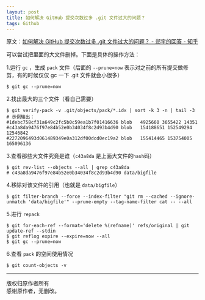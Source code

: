 ```yaml
---
layout: post
title: 如何解决 GitHub 提交次数过多 .git 文件过大的问题？
tags: Github
---
```


原文：[如何解决 GitHub 提交次数过多 .git 文件过大的问题？ - 郑宇的回答 - 知乎](https://www.zhihu.com/question/29769130/answer/315745139)

可以尝试把里面的大文件删掉。下面是具体的操作方法：

1.运行 `gc` ，生成 `pack` 文件（后面的 `--prune=now` 表示对之前的所有提交做修剪，有的时候仅仅 gc 一下 .git 文件就会小很多）

```
$ git gc --prune=now
```

2.找出最大的三个文件（看自己需要）

```
$ git verify-pack -v .git/objects/pack/*.idx | sort -k 3 -n | tail -3
# 示例输出：
#1debc758cf31a649c2fc5b0c59ea1b7f01416636 blob   4925660 3655422 14351
#c43a8da9476f97e84b52e0b34034f8c2d93b4d90 blob   154188651 152549294 12546842
#2272096493d061489349e0a312df00dcd0ec19a2 blob   155414465 153754005 165096136
```

3.查看那些大文件究竟是谁（`c43a8da` 是上面大文件的`hash`码）

```
$ git rev-list --objects --all | grep c43a8da
# c43a8da9476f97e84b52e0b34034f8c2d93b4d90 data/bigfile
```

4.移除对该文件的引用（也就是 `data/bigfile`）

```
$ git filter-branch --force --index-filter "git rm --cached --ignore-unmatch 'data/bigfile'" --prune-empty --tag-name-filter cat -- --all
```

5.进行 `repack`

```
$ git for-each-ref --format='delete %(refname)' refs/original | git update-ref --stdin
$ git reflog expire --expire=now --all
$ git gc --prune=now
```


6.查看 `pack` 的空间使用情况

```
$ git count-objects -v
```

-----------

版权归原作者所有<br>
感谢原作者，无删改。
